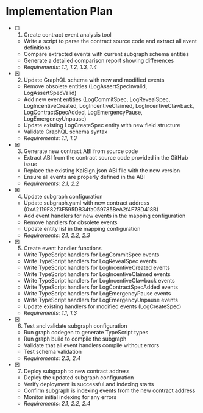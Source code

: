 # Implementation Plan

- [ ] 1. Create contract event analysis tool
  - Write a script to parse the contract source code and extract all event definitions
  - Compare extracted events with current subgraph schema entities
  - Generate a detailed comparison report showing differences
  - _Requirements: 1.1, 1.2, 1.3, 1.4_

- [x] 2. Update GraphQL schema with new and modified events
  - Remove obsolete entities (LogAssertSpecInvalid, LogAssertSpecValid)
  - Add new event entities (LogCommitSpec, LogRevealSpec, LogIncentiveCreated, LogIncentiveClaimed, LogIncentiveClawback, LogContractSpecAdded, LogEmergencyPause, LogEmergencyUnpause)
  - Update existing LogCreateSpec entity with new field structure
  - Validate GraphQL schema syntax
  - _Requirements: 1.1, 1.3_

- [x] 3. Generate new contract ABI from source code
  - Extract ABI from the contract source code provided in the GitHub issue
  - Replace the existing KaiSign.json ABI file with the new version
  - Ensure all events are properly defined in the ABI
  - _Requirements: 2.1, 2.2_

- [x] 4. Update subgraph configuration
  - Update subgraph.yaml with new contract address (0xA2119F82f3F595DB34fa059785BeA2f4F78D418B)
  - Add event handlers for new events in the mapping configuration
  - Remove handlers for obsolete events
  - Update entity list in the mapping configuration
  - _Requirements: 2.1, 2.2, 2.3_

- [x] 5. Create event handler functions
  - Write TypeScript handlers for LogCommitSpec events
  - Write TypeScript handlers for LogRevealSpec events
  - Write TypeScript handlers for LogIncentiveCreated events
  - Write TypeScript handlers for LogIncentiveClaimed events
  - Write TypeScript handlers for LogIncentiveClawback events
  - Write TypeScript handlers for LogContractSpecAdded events
  - Write TypeScript handlers for LogEmergencyPause events
  - Write TypeScript handlers for LogEmergencyUnpause events
  - Update existing handlers for modified events (LogCreateSpec)
  - _Requirements: 1.1, 1.3_

- [x] 6. Test and validate subgraph configuration
  - Run graph codegen to generate TypeScript types
  - Run graph build to compile the subgraph
  - Validate that all event handlers compile without errors
  - Test schema validation
  - _Requirements: 2.3, 2.4_

- [x] 7. Deploy subgraph to new contract address
  - Deploy the updated subgraph configuration
  - Verify deployment is successful and indexing starts
  - Confirm subgraph is indexing events from the new contract address
  - Monitor initial indexing for any errors
  - _Requirements: 2.1, 2.2, 2.4_